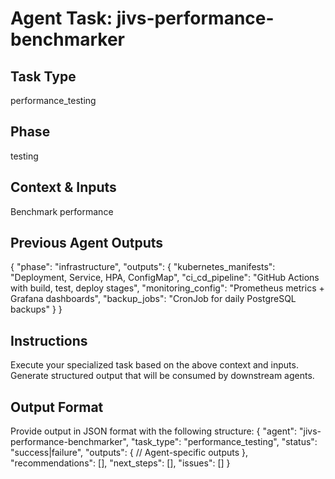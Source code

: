# Agent Task: jivs-performance-benchmarker

## Task Type
performance_testing

## Phase
testing

## Context & Inputs
Benchmark performance

## Previous Agent Outputs
{
  "phase": "infrastructure",
  "outputs": {
    "kubernetes_manifests": "Deployment, Service, HPA, ConfigMap",
    "ci_cd_pipeline": "GitHub Actions with build, test, deploy stages",
    "monitoring_config": "Prometheus metrics + Grafana dashboards",
    "backup_jobs": "CronJob for daily PostgreSQL backups"
  }
}

## Instructions
Execute your specialized task based on the above context and inputs.
Generate structured output that will be consumed by downstream agents.

## Output Format
Provide output in JSON format with the following structure:
{
  "agent": "jivs-performance-benchmarker",
  "task_type": "performance_testing",
  "status": "success|failure",
  "outputs": {
    // Agent-specific outputs
  },
  "recommendations": [],
  "next_steps": [],
  "issues": []
}
